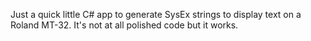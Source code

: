 Just a quick little C# app to generate SysEx strings to display text on a Roland MT-32.
It's not at all polished code but it works.
